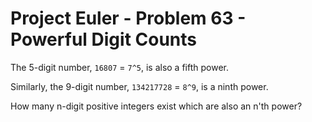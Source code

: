 # Project Euler - Problem 63 - Powerful Digit Counts
The 5-digit number, `16807` = `7^5`, is also a fifth power.

Similarly, the 9-digit number, `134217728` = `8^9`, is a ninth power.

How many n-digit positive integers exist which are also an n'th power?
